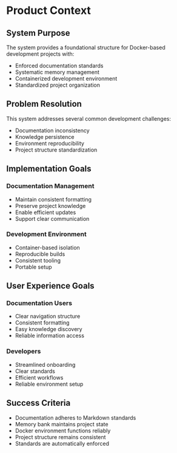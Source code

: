 # Product Context

## System Purpose

The system provides a foundational structure for Docker-based development projects with:

* Enforced documentation standards
* Systematic memory management
* Containerized development environment
* Standardized project organization

## Problem Resolution

This system addresses several common development challenges:

* Documentation inconsistency
* Knowledge persistence
* Environment reproducibility
* Project structure standardization

## Implementation Goals

### Documentation Management

* Maintain consistent formatting
* Preserve project knowledge
* Enable efficient updates
* Support clear communication

### Development Environment

* Container-based isolation
* Reproducible builds
* Consistent tooling
* Portable setup

## User Experience Goals

### Documentation Users

* Clear navigation structure
* Consistent formatting
* Easy knowledge discovery
* Reliable information access

### Developers

* Streamlined onboarding
* Clear standards
* Efficient workflows
* Reliable environment setup

## Success Criteria

* Documentation adheres to Markdown standards
* Memory bank maintains project state
* Docker environment functions reliably
* Project structure remains consistent
* Standards are automatically enforced
